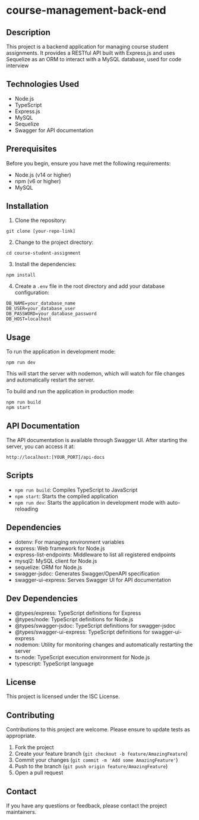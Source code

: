 # course-management-back-end

## Description

This project is a backend application for managing course student assignments. It provides a RESTful API built with Express.js and uses Sequelize as an ORM to interact with a MySQL database, used for code interview

## Technologies Used

- Node.js
- TypeScript
- Express.js
- MySQL
- Sequelize
- Swagger for API documentation

## Prerequisites

Before you begin, ensure you have met the following requirements:

- Node.js (v14 or higher)
- npm (v6 or higher)
- MySQL

## Installation

1. Clone the repository:

```
git clone [your-repo-link]
```

2. Change to the project directory:

```
cd course-student-assignment
```

3. Install the dependencies:

```
npm install
```

4. Create a `.env` file in the root directory and add your database configuration:

```
DB_NAME=your_database_name
DB_USER=your_database_user
DB_PASSWORD=your_database_password
DB_HOST=localhost
```

## Usage

To run the application in development mode:

```
npm run dev
```

This will start the server with nodemon, which will watch for file changes and automatically restart the server.

To build and run the application in production mode:

```
npm run build
npm start
```

## API Documentation

The API documentation is available through Swagger UI. After starting the server, you can access it at:

```
http://localhost:[YOUR_PORT]/api-docs
```

## Scripts

- `npm run build`: Compiles TypeScript to JavaScript
- `npm start`: Starts the compiled application
- `npm run dev`: Starts the application in development mode with auto-reloading

## Dependencies

- dotenv: For managing environment variables
- express: Web framework for Node.js
- express-list-endpoints: Middleware to list all registered endpoints
- mysql2: MySQL client for Node.js
- sequelize: ORM for Node.js
- swagger-jsdoc: Generates Swagger/OpenAPI specification
- swagger-ui-express: Serves Swagger UI for API documentation

## Dev Dependencies

- @types/express: TypeScript definitions for Express
- @types/node: TypeScript definitions for Node.js
- @types/swagger-jsdoc: TypeScript definitions for swagger-jsdoc
- @types/swagger-ui-express: TypeScript definitions for swagger-ui-express
- nodemon: Utility for monitoring changes and automatically restarting the server
- ts-node: TypeScript execution environment for Node.js
- typescript: TypeScript language

## License

This project is licensed under the ISC License.

## Contributing

Contributions to this project are welcome. Please ensure to update tests as appropriate.

1. Fork the project
2. Create your feature branch (`git checkout -b feature/AmazingFeature`)
3. Commit your changes (`git commit -m 'Add some AmazingFeature'`)
4. Push to the branch (`git push origin feature/AmazingFeature`)
5. Open a pull request

## Contact

If you have any questions or feedback, please contact the project maintainers.
